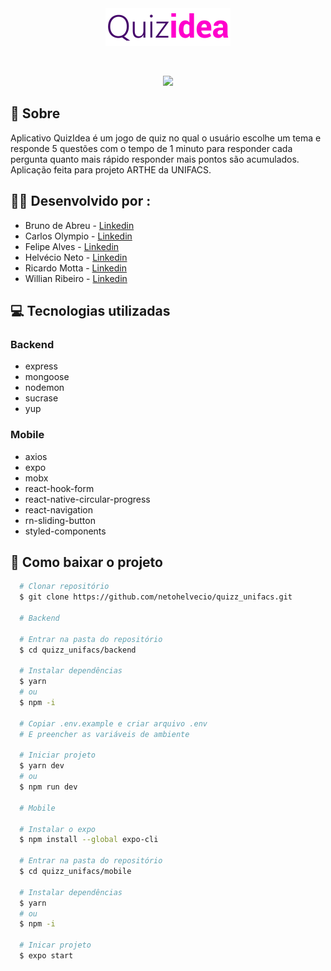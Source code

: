 <div align="center">
  <img src="./mobile/src/assets/logo.png" width="200">
</div>

&nbsp;
&nbsp;

<div align="center">
 <img src="https://user-images.githubusercontent.com/52840407/82619858-6f77ef80-9bad-11ea-9fe3-3652cfd6040e.gif" width="230">
</div>

## :bookmark: Sobre 

Aplicativo QuizIdea é um jogo de quiz no qual o usuário escolhe um tema e responde 5 questões com o tempo de 1 minuto para responder cada pergunta quanto mais rápido responder mais pontos são acumulados.
Aplicação feita para projeto ARTHE da UNIFACS.

## 👨‍💻 Desenvolvido por : 
- Bruno de Abreu - [Linkedin](https://www.linkedin.com/in/bruno-de-abreu-de-souza-16842a1a7/)
- Carlos Olympio - [Linkedin](https://www.linkedin.com/in/carlos-olympio-41779a1a6)
- Felipe Alves - [Linkedin](https://www.linkedin.com/in/luiz-filipe-alves-743204b7/)
- Helvécio Neto - [Linkedin](https://www.linkedin.com/in/helv%C3%A9cio-neto-49227919b/)
- Ricardo Motta - [Linkedin](https://www.linkedin.com/in/ricardo-motta-1514291a7/)
- Willian Ribeiro - [Linkedin](https://www.linkedin.com/in/willian-ribeiro-6219aa189/)

## :computer: Tecnologias utilizadas


### Backend 
- express
- mongoose
- nodemon
- sucrase
- yup

### Mobile
- axios
- expo
- mobx
- react-hook-form
- react-native-circular-progress
- react-navigation
- rn-sliding-button
- styled-components

## :open_file_folder: Como baixar o projeto

```bash
  # Clonar repositório
  $ git clone https://github.com/netohelvecio/quizz_unifacs.git

  # Backend

  # Entrar na pasta do repositório
  $ cd quizz_unifacs/backend

  # Instalar dependências
  $ yarn
  # ou
  $ npm -i

  # Copiar .env.example e criar arquivo .env
  # E preencher as variáveis de ambiente

  # Iniciar projeto
  $ yarn dev
  # ou
  $ npm run dev

  # Mobile

  # Instalar o expo
  $ npm install --global expo-cli

  # Entrar na pasta do repositório
  $ cd quizz_unifacs/mobile

  # Instalar dependências
  $ yarn
  # ou
  $ npm -i

  # Inicar projeto
  $ expo start
```